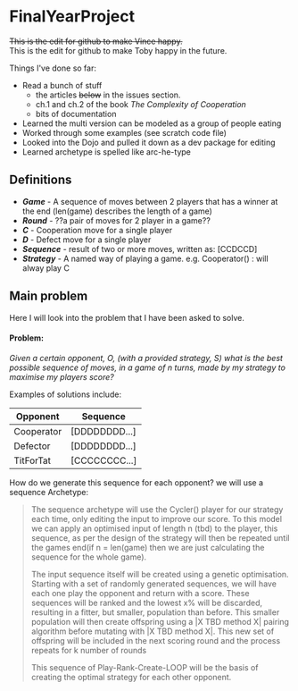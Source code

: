 # FinalYearProject

~~This is the edit for github to make Vince happy.~~ <br>
This is the edit for github to make Toby happy in the future.
 
Things I've done so far:
- Read a bunch of stuff
    - the articles ~~below~~ in the issues section.
    - ch.1 and ch.2 of the book *The Complexity of Cooperation*
    - bits of documentation
- Learned the multi version can be modeled as a group of people eating 
- Worked through some examples (see scratch code file)
- Looked into the Dojo and pulled it down as a dev package for editing
- Learned archetype is spelled like arc-he-type

## Definitions
* ___Game___ - A sequence of moves between 2 players that has a winner at the end (len(game) describes the length of 
a game)
* ___Round___ - ??a pair of moves for 2 player in a game??
* ___C___ - Cooperation move for a single player
* ___D___ - Defect move for a single player
* ___Sequence___ - result of two or more moves, written as: [CCDCCD]
* ___Strategy___ - A named way of playing a game. e.g. Cooperator() : will alway play C


## Main problem
Here I will look into the problem that I have been asked to solve.
#### Problem:
*Given a certain opponent, O, (with a provided strategy, S) what is the best possible sequence of moves, in a game of n 
turns, made by my strategy to maximise my players score?*

Examples of solutions include:

Opponent  | Sequence
----------|---------
Cooperator| [DDDDDDDD...]
Defector  | [DDDDDDDD...]
TitForTat | [CCCCCCCC...]


How do we generate this sequence for each opponent?  we will use a sequence Archetype:

>The sequence archetype will use the Cycler() player for our strategy each time, only editing the 
 input to improve our score. To this model we can apply an optimised input of length n (tbd) to the player, this 
 sequence, as per the design of the strategy will then be repeated until the games end(if n = len(game) then we are
 just calculating the sequence for the whole game). 
>
>The input sequence itself will be created using a genetic optimisation. Starting with a set of randomly generated 
 sequences, we will have each one play the opponent and return with a score. These sequences will be ranked and the 
 lowest x% will be discarded, resulting in a fitter, but smaller, population than before. This smaller population will
 then create offspring using a |X TBD method X| pairing algorithm before mutating with |X TBD method X|. This new set
 of offspring will be included in the next scoring round and the process repeats for k number of rounds
>
>This sequence of Play-Rank-Create-LOOP will be the basis of creating the optimal strategy for each other opponent. 
